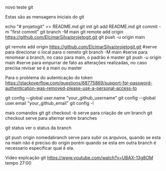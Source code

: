 novo teste git

Estas são as mensagens iniciais do git

echo "# projetogit" >> README.md
git init
git add README.md
git commit -m "first commit"
git branch -M main
git remote add origin https://github.com/ElcimarSilva/projetogit.git
git push -u origin main


git remote add origin https://github.com/ElcimarSilva/projetogit.git  #serve para direcionar o local para o remeto
git branch -M main #serve para renomear a branch, no caso para main, o padrão é master
git push -u origin main #serve para empurrar de fato as alterações realizadas, no caso precisa revisar se é a main ou master


Para o problema do autenticação do token
https://stackoverflow.com/questions/68775869/support-for-password-authentication-was-removed-please-use-a-personal-access-to

git config --global user.name "your_github_username"
git config --global user.email "your_github_email"
git config -l

mais comandos git
git checkout -b  serve para criação de um branch
git checkout serve para alternar entre branches

git status ver o status da branch

git push origin nomedabranch serve para subir os arquivos, quando se esta na main não é preciso do origin porém quando se esta em outra branch é necessario especificar qual é ela.


Video explcação git 
https://www.youtube.com/watch?v=UBAX-13g8OM
tempo 27:00